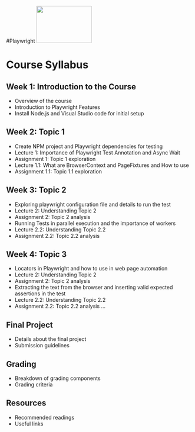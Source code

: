 #Playwright
<img src="https://github.com/VikyRam/Playwright/assets/19380434/aa247bee-bd6b-43ec-99a7-9d244ad8fcf4" width="150" height="100">





# Course Syllabus

## Week 1: Introduction to the Course
- Overview of the course
- Introduction to Playwright Features
- Install Node.js and Visual Studio code for initial setup

## Week 2: Topic 1
- Create NPM project and Playwright dependencies for testing
- Lecture 1: Importance of Playwright Test Annotation and Async Wait
- Assignment 1: Topic 1 exploration
- Lecture 1.1: What are BrowserContext and PageFixtures and How to use
-  Assignment 1.1: Topic 1.1 exploration

## Week 3: Topic 2
- Exploring playwright configuration file and details to run the test
- Lecture 2: Understanding Topic 2
- Assignment 2: Topic 2 analysis
- Running Tests in parallel execution and the importance of workers
- Lecture 2.2: Understanding Topic 2.2
- Assignment 2.2: Topic 2.2 analysis

## Week 4: Topic 3
- Locators in Playwright and how to use in web page automation
- Lecture 2: Understanding Topic 2
- Assignment 2: Topic 2 analysis
- Extracting the text from the browser and inserting valid expected assertions in the test
- Lecture 2.2: Understanding Topic 2.2
- Assignment 2.2: Topic 2.2 analysis
...

## Final Project
- Details about the final project
- Submission guidelines

## Grading
- Breakdown of grading components
- Grading criteria

## Resources
- Recommended readings
- Useful links
